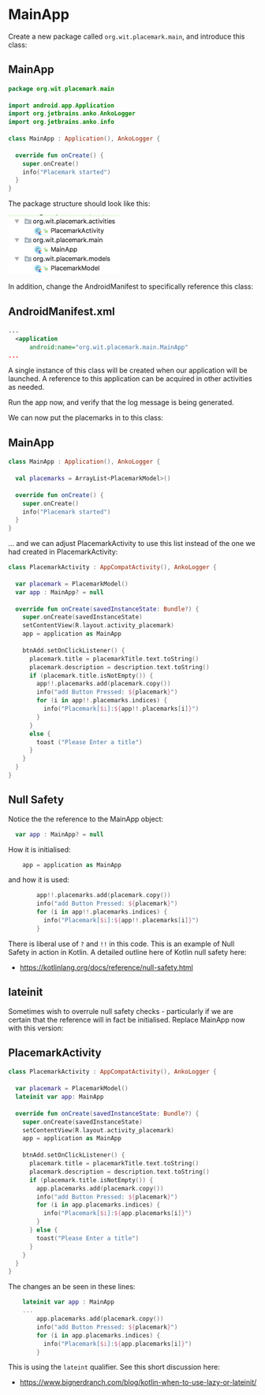 # MainApp

Create a new package called `org.wit.placemark.main`, and introduce this class:

## MainApp

```kotlin
package org.wit.placemark.main

import android.app.Application
import org.jetbrains.anko.AnkoLogger
import org.jetbrains.anko.info

class MainApp : Application(), AnkoLogger {

  override fun onCreate() {
    super.onCreate()
    info("Placemark started")
  }
}
```

The package structure should look like this:

![](img/01.png)

In addition, change the AndroidManifest to specifically reference this class:

## AndroidManifest.xml

```xml
...
  <application
      android:name="org.wit.placemark.main.MainApp"
...
```

A single instance of this class will be created when our application will be launched. A reference to this application can be acquired in other activities as needed.

Run the app now, and verify that the log message is being generated.

We can now put the placemarks in to this class:

## MainApp

```kotlin
class MainApp : Application(), AnkoLogger {

  val placemarks = ArrayList<PlacemarkModel>()

  override fun onCreate() {
    super.onCreate()
    info("Placemark started")
  }
}
```

... and we can adjust PlacemarkActivity to use this list instead of the one we had created in PlacemarkActivity:

```kotlin
class PlacemarkActivity : AppCompatActivity(), AnkoLogger {

  var placemark = PlacemarkModel()
  var app : MainApp? = null

  override fun onCreate(savedInstanceState: Bundle?) {
    super.onCreate(savedInstanceState)
    setContentView(R.layout.activity_placemark)
    app = application as MainApp

    btnAdd.setOnClickListener() {
      placemark.title = placemarkTitle.text.toString()
      placemark.description = description.text.toString()
      if (placemark.title.isNotEmpty()) {
        app!!.placemarks.add(placemark.copy())
        info("add Button Pressed: ${placemark}")
        for (i in app!!.placemarks.indices) {
          info("Placemark[$i]:${app!!.placemarks[i]}")
        }
      }
      else {
        toast ("Please Enter a title")
      }
    }
  }
}
```

## Null Safety

Notice the the reference to the MainApp object:

```kotlin
  var app : MainApp? = null
```

How it is initialised:

```kotlin
    app = application as MainApp
```

and how it is used:

```kotlin
        app!!.placemarks.add(placemark.copy())
        info("add Button Pressed: ${placemark}")
        for (i in app!!.placemarks.indices) {
          info("Placemark[$i]:${app!!.placemarks[i]}")
        }
```

There is liberal use of `?` and `!!` in this code. This is an example of Null Safety in action in Kotlin. A detailed outline here of Kotlin null safety here:

- <https://kotlinlang.org/docs/reference/null-safety.html>

## lateinit

Sometimes wish to overrule null safety checks - particularly if we are certain that the reference will in fact be initialised. Replace MainApp now with this version:

## PlacemarkActivity

```kotlin
class PlacemarkActivity : AppCompatActivity(), AnkoLogger {

  var placemark = PlacemarkModel()
  lateinit var app: MainApp

  override fun onCreate(savedInstanceState: Bundle?) {
    super.onCreate(savedInstanceState)
    setContentView(R.layout.activity_placemark)
    app = application as MainApp

    btnAdd.setOnClickListener() {
      placemark.title = placemarkTitle.text.toString()
      placemark.description = description.text.toString()
      if (placemark.title.isNotEmpty()) {
        app.placemarks.add(placemark.copy())
        info("add Button Pressed: ${placemark}")
        for (i in app.placemarks.indices) {
          info("Placemark[$i]:${app.placemarks[i]}")
        }
      } else {
        toast("Please Enter a title")
      }
    }
  }
}
```

The changes an be seen in these lines:

```kotlin
    lateinit var app : MainApp
    ...
        app.placemarks.add(placemark.copy())
        info("add Button Pressed: ${placemark}")
        for (i in app.placemarks.indices) {
          info("Placemark[$i]:${app.placemarks[i]}")
        }
```

This is using the `lateint` qualifier. See this short discussion here:

- <https://www.bignerdranch.com/blog/kotlin-when-to-use-lazy-or-lateinit/>
